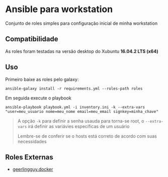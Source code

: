 # Ansible para workstation

Conjunto de roles simples para configuração inicial de minha workstation


## Compatibilidade

As roles foram testadas na versão desktop do Xubuntu **16.04.2 LTS (x64)**


## Uso

Primeiro baixe as roles pelo galaxy:

    ansible-galaxy install -r requirements.yml --roles-path roles

Em seguida execute o playbook

    ansible-playbook playbook.yml -i inventory.ini -k --extra-vars "user=meu_usuario nome=meu_nome email=meu_email signkey=minha_chave"

> A opção `-k` para definir a senha usauda para torna-se root, o `--extra-vars`
> irá definir as variávies específicas de um usuário
>
> Lembre-se de conferir se o hosts está correto de acordo com suas necessidades


## Roles Externas

 * [geerlingguy.docker](https://github.com/geerlingguy/ansible-role-docker)
